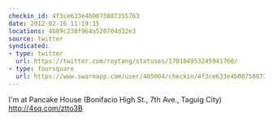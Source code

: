 ```yaml
---
checkin_id: 4f3ce633e4b0075887355763
date: 2012-02-16 11:19:15
locations: 4b89c238f964a520704d32e3
source: twitter
syndicated:
- type: twitter
  url: https://twitter.com/roytang/statuses/170104953245941760/
- type: foursquare
  url: https://www.swarmapp.com/user/405004/checkin/4f3ce633e4b0075887355763?s=6pjtsdgIPgHbR2xpd0gmVaTmVtE&ref=tw
---
```


I'm at Pancake House (Bonifacio High St., 7th Ave., Taguig City) http://4sq.com/ztto3B
